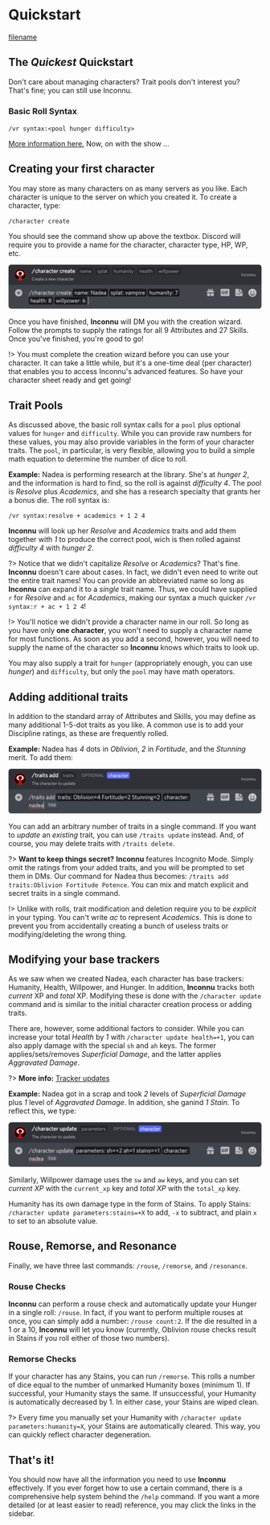 # Quickstart

[filename](includes/parameter-style.md ':include')

## The *Quickest* Quickstart

Don't care about managing characters? Trait pools don't interest you? That's fine; you can still use Inconnu.

### Basic Roll Syntax

```
/vr syntax:<pool hunger difficulty>
```

[More information here.](rolls.md) Now, on with the show ...

## Creating your first character

You may store as many characters on as many servers as you like. Each character is unique to the server on which you created it. To create a character, type:

```
/character create
```

You should see the command show up above the textbox. Discord will require you to provide a name for the character, character type, HP, WP, etc.

![Character creation example](images/characters/character-create.png)

Once you have finished, **Inconnu** will DM you with the creation wizard. Follow the prompts to supply the ratings for all 9 Attributes and 27 Skills. Once you've finished, you're good to go!

!> You must complete the creation wizard before you can use your character. It can take a little while, but it's a one-time deal (per character) that enables you to access Inconnu's advanced features. So have your character sheet ready and get going!

## Trait Pools

As discussed above, the basic roll syntax calls for a `pool` plus optional values for `hunger` and `difficulty`. While you can provide raw numbers for these values, you may also provide variables in the form of your character traits. The `pool`, in particular, is very flexible, allowing you to build a simple math equation to determine the number of dice to roll.

**Example:** Nadea is performing research at the library. She's at *hunger 2*, and the information is hard to find, so the roll is against *difficulty 4*. The pool is *Resolve* plus *Academics*, and she has a research specialty that grants her a bonus die. The roll syntax is:

```
/vr syntax:resolve + academics + 1 2 4
```

**Inconnu** will look up her *Resolve* and *Academics* traits and add them together with *1* to produce the correct pool, wich is then rolled against *difficulty 4* with *hunger 2*.

?> Notice that we didn't capitalize *Resolve* or *Academics*? That's fine. **Inconnu** doesn't care about cases. In fact, we didn't even need to write out the entire trait names! You can provide an abbreviated name so long as **Inconnu** can expand it to a *single* trait name. Thus, we could have supplied `r` for *Resolve* and `ac` for *Academics*, making our syntax a much quicker `/vr syntax:r + ac + 1 2 4`!

!> You'll notice we didn't provide a character name in our roll. So long as you have only **one character**, you won't need to supply a character name for most functions. As soon as you add a second, however, you will need to supply the name of the character so **Inconnu** knows which traits to look up.

You may also supply a trait for `hunger` (appropriately enough, you can use *hunger*) and `difficulty`, but only the `pool` may have math operators.

## Adding additional traits

In addition to the standard array of Attributes and Skills, you may define as many additional 1-5-dot traits as you like. A common use is to add your Discipline ratings, as these are frequently rolled.

**Example:** Nadea has *4* dots in *Oblivion*, *2* in *Fortitude*, and the *Stunning* merit. To add them:

![/traits add traits:Oblivion=4 Fortitude=2 Stunning=2](images/traits/traits-add.png)

You can add an arbitrary number of traits in a single command. If you want to *update* an *existing* trait, you can use `/traits update` instead. And, of course, you may delete traits with `/traits delete`.

?> **Want to keep things secret?** **Inconnu** features Incognito Mode. Simply omit the ratings from your added traits, and you will be prompted to set them in DMs. Our command for Nadea thus becomes: `/traits add` `traits:Oblivion Fortitude Potence`. You can mix and match explicit and secret traits in a single command.

!> Unlike with rolls, trait modification and deletion require you to be *explicit* in your typing. You can't write *ac* to represent *Academics*. This is done to prevent you from accidentally creating a bunch of useless traits or modifying/deleting the wrong thing.

## Modifying your base trackers

As we saw when we created Nadea, each character has base trackers: Humanity, Health, Willpower, and Hunger. In addition, **Inconnu** tracks both *current* XP and *total* XP. Modifying these is done with the `/character update` command and is similar to the initial character creation process or adding traits.

There are, however, some additional factors to consider. While you can increase your total *Health* by *1* with `/character update health=+1`, you can also apply damage with the special `sh` and `ah` keys. The former applies/sets/removes *Superficial Damage*, and the latter applies *Aggravated Damage*.

?> **More info:** [Tracker updates](character-tracking.md#tracker-updates)

**Example:** Nadea got in a scrap and took *2* levels of *Superficial Damage* plus *1* level of *Aggravated Damage*. In addition, she ganind *1 Stain*. To reflect this, we type:

![/character update parameters:sh=+2 ah=1 stains=+1 character:nadea](images/characters/character-update.png)

Similarly, Willpower damage uses the `sw` and `aw` keys, and you can set *current XP* with the `current_xp` key and *total XP* with the `total_xp` key.

Humanity has its own damage type in the form of Stains. To apply Stains: `/character update parameters:stains=+X` to add, `-x` to subtract, and plain `x` to set to an absolute value.

## Rouse, Remorse, and Resonance

Finally, we have three last commands: `/rouse`, `/remorse`, and `/resonance`.

### Rouse Checks

**Inconnu** can perform a rouse check and automatically update your Hunger in a single roll: `/rouse`. In fact, if you want to perform multiple rouses at once, you can simply add a number: `/rouse count:2`. If the die resulted in a 1 or a 10, **Inconnu** will let you know (currently, Oblivion rouse checks result in Stains if you roll either of those two numbers).

### Remorse Checks

If your character has any Stains, you can run `/remorse`. This rolls a number of dice equal to the number of unmarked Humanity boxes (minimum 1). If successful, your Humanity stays the same. If unsuccessful, your Humanity is automatically decreased by 1. In either case, your Stains are wiped clean.

?> Every time you manually set your Humanity with `/character update parameters:humanity=X`, your Stains are automatically cleared. This way, you can quickly reflect character degeneration.

## That's it!

You should now have all the information you need to use **Inconnu** effectively. If you ever forget how to use a certain command, there is a comprehensive help system behind the `/help` command. If you want a more detailed (or at least easier to read) reference, you may click the links in the sidebar.
